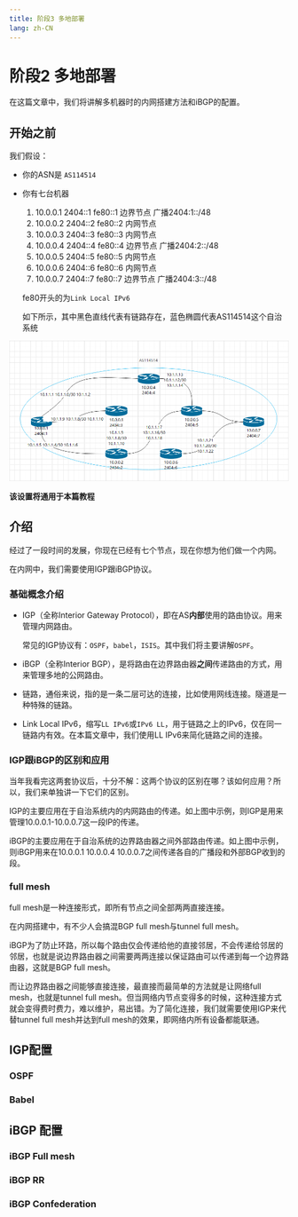 ```yaml
---
title: 阶段3 多地部署
lang: zh-CN
---
```

# 阶段2 多地部署

在这篇文章中，我们将讲解多机器时的内网搭建方法和iBGP的配置。

## 开始之前

我们假设：

- 你的ASN是 `AS114514`

- 你有七台机器

  1. 10.0.0.1 2404::1 fe80::1 边界节点 广播2404:1::/48
  2. 10.0.0.2 2404::2 fe80::2 内网节点
  3. 10.0.0.3 2404::3 fe80::3 内网节点
  4. 10.0.0.4 2404::4  fe80::4 边界节点 广播2404:2::/48
  5. 10.0.0.5 2404::5 fe80::5 内网节点
  6. 10.0.0.6 2404::6 fe80::6 内网节点
  7. 10.0.0.7 2404::7 fe80::7 边界节点 广播2404:3::/48

  fe80开头的为`Link Local IPv6`

  如下所示，其中黑色直线代表有链路存在，蓝色椭圆代表AS114514这个自治系统

![1](./1.png)

**该设置将通用于本篇教程**

## 介绍

经过了一段时间的发展，你现在已经有七个节点，现在你想为他们做一个内网。

在内网中，我们需要使用IGP跟iBGP协议。

### 基础概念介绍

- IGP（全称Interior Gateway Protocol），即在AS**内部**使用的路由协议。用来管理内网路由。

  常见的IGP协议有：`OSPF`，`babel`，`ISIS`。其中我们将主要讲解`OSPF`。

- iBGP（全称Interior BGP），是将路由在边界路由器**之间**传递路由的方式，用来管理多地的公网路由。
- 链路，通俗来说，指的是一条二层可达的连接，比如使用网线连接。隧道是一种特殊的链路。
- Link Local IPv6，缩写`LL IPv6`或`IPv6 LL`，用于链路之上的IPv6，仅在同一链路内有效。在本篇文章中，我们使用LL IPv6来简化链路之间的连接。

### IGP跟iBGP的区别和应用

当年我看完这两套协议后，十分不解：这两个协议的区别在哪？该如何应用？所以，我们来单独讲一下它们的区别。

IGP的主要应用在于自治系统内的内网路由的传递。如上图中示例，则IGP是用来管理10.0.0.1-10.0.0.7这一段IP的传递。

iBGP的主要应用在于自治系统的边界路由器之间外部路由传递。如上图中示例，则iBGP用来在10.0.0.1 10.0.0.4 10.0.0.7之间传递各自的广播段和外部BGP收到的段。

### full mesh

full mesh是一种连接形式，即所有节点之间全部两两直接连接。

在内网搭建中，有不少人会搞混BGP full mesh与tunnel full mesh。

iBGP为了防止环路，所以每个路由仅会传递给他的直接邻居，不会传递给邻居的邻居，也就是说边界路由器之间需要两两连接以保证路由可以传递到每一个边界路由器，这就是BGP full mesh。

而让边界路由器之间能够直接连接，最直接而最简单的方法就是让网络full mesh，也就是tunnel full mesh。但当网络内节点变得多的时候，这种连接方式就会变得费时费力，难以维护，易出错。为了简化连接，我们就需要使用IGP来代替tunnel full mesh并达到full mesh的效果，即网络内所有设备都能联通。

## IGP配置



### OSPF

### Babel

## iBGP 配置



### iBGP Full mesh

### iBGP RR

### iBGP Confederation


